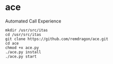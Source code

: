 # ace
Automated Call Experience

```
mkdir /usr/src/itas
cd /usr/src/itas
git clone https://github.com/remdragon/ace.git
cd ace
chmod +x ace.py
./ace.py install
./ace.py start
```
